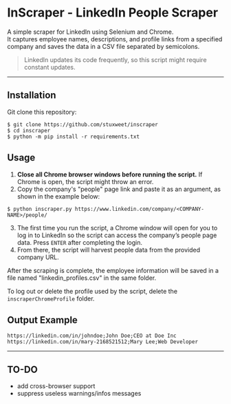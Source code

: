 # InScraper - LinkedIn People Scraper

A simple scraper for LinkedIn using Selenium and Chrome.  
It captures employee names, descriptions, and profile links from a specified company and saves the data in a CSV file separated by semicolons.

> LinkedIn updates its code frequently, so this script might require constant updates.  
***  
## Installation

Git clone this repository:

```
$ git clone https://github.com/stuxweet/inscraper
$ cd inscraper
$ python -m pip install -r requirements.txt
```

## Usage

1. **Close all Chrome browser windows before running the script.** If Chrome is open, the script might throw an error.  
2. Copy the company's "people" page link and paste it as an argument, as shown in the example below:

```
$ python inscraper.py https://www.linkedin.com/company/<COMPANY-NAME>/people/
```

3. The first time you run the script, a Chrome window will open for you to log in to LinkedIn so the script can access the company’s people page data. Press `ENTER` after completing the login.  
4. From there, the script will harvest people data from the provided company URL.

After the scraping is complete, the employee information will be saved in a file named "linkedin_profiles.csv" in the same folder.

To log out or delete the profile used by the script, delete the `inscraperChromeProfile` folder.

## Output Example

```
https://linkedin.com/in/johndoe;John Doe;CEO at Doe Inc
https://linkedin.com/in/mary-2168521512;Mary Lee;Web Developer
```
***
## TO-DO
- add cross-browser support
- suppress useless warnings/infos messages